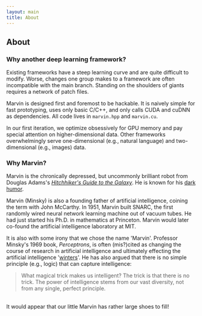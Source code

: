 ```yaml
---
layout: main
title: About
---
```


## About

### Why another deep learning framework?
Existing frameworks have a steep learning curve and are quite difficult to modify. Worse, changes one group makes to a framework are often incompatible with the main branch. Standing on the shoulders of giants requires a network of patch files.

Marvin is designed first and foremost to be hackable. It is naively simple for fast prototyping, uses only basic C/C++, and only calls CUDA and cuDNN as dependencies. All code lives in ```marvin.hpp``` and ```marvin.cu```.

In our first iteration, we optimize obsessively for GPU memory and pay special attention on higher-dimensional data. Other frameworks overwhelmingly serve one-dimensional (e.g., natural language) and two-dimensional (e.g., images) data.

### Why Marvin?
Marvin is the chronically depressed, but uncommonly brilliant robot from Douglas Adams's *[Hitchhiker's Guide to the Galaxy](https://en.wikipedia.org/wiki/The_Hitchhiker%27s_Guide_to_the_Galaxy)*. He is known for his [dark humor](http://www.imdb.com/character/ch0007553/quotes).
 
Marvin (Minsky) is also a founding father of artificial intelligence, coining the term with John McCarthy. In 1951, Marvin built SNARC, the first randomly wired neural network learning machine out of vacuum tubes. He had just started his Ph.D. in mathematics at Princeton. Marvin would later co-found the artificial intelligence laboratory at MIT.

It is also with some irony that we chose the name 'Marvin'. Professor Minsky's 1969 book, *Perceptrons*, is often (mis?)cited as changing the course of research in artificial intelligence and ultimately effecting the artificial intelligence '[winters](https://en.wikipedia.org/wiki/AI_winter)'. He has also argued that there is no simple principle (e.g., logic) that can capture intelligence:

  > What magical trick makes us intelligent? The trick is that there is no trick. The power of intelligence stems from our vast diversity, not from any single, perfect principle.

<br>
It would appear that our little Marvin has rather large shoes to fill!

